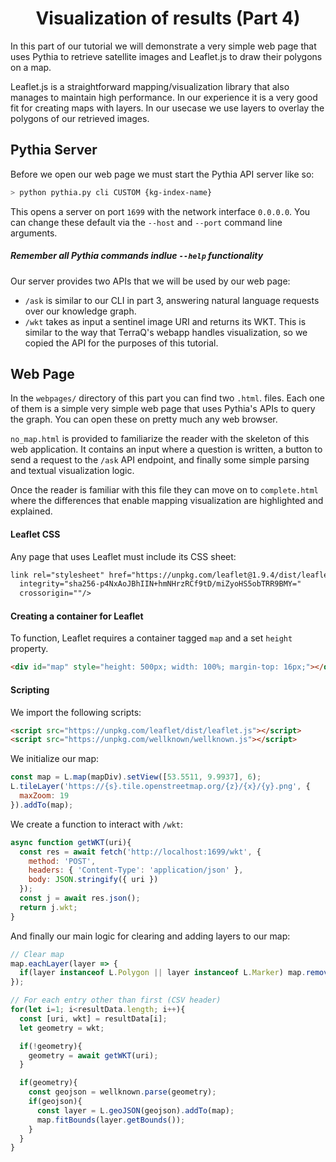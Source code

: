 <div align="center">
  <h1>Visualization of results (Part 4)</h1>
</div>

In this part of our tutorial we will demonstrate a very simple web page that uses Pythia to retrieve satellite images and Leaflet.js  to draw their polygons on a map.

Leaflet.js is a straightforward mapping/visualization library that also manages to maintain high performance. In our experience it is a very good fit for creating maps with layers. In our usecase we use layers to overlay the polygons of our retrieved images.

## Pythia Server

Before we open our web page we must start the Pythia API server like so:

```sh
> python pythia.py cli CUSTOM {kg-index-name}
```

This opens a server on port `1699` with the network interface `0.0.0.0`. You can change these default via the `--host` and `--port` command line arguments.

##### Remember all Pythia commands indlue `--help` functionality

Our server provides two APIs that we will be used by our web page:

- `/ask` is similar to our CLI in part 3, answering natural language requests over our knowledge graph.
- `/wkt` takes as input a sentinel image URI and returns its WKT. This is similar to the way that TerraQ's webapp handles visualization, so we copied the API for the purposes of this tutorial.

## Web Page

In the `webpages/` directory of this part you can find two `.html`. files. Each one of them is a simple very simple web page that uses Pythia's APIs to query the graph. You can open these on pretty much any web browser.

`no_map.html` is provided to familiarize the reader with the skeleton of this web application. It contains an input where a question is written, a button to send a request to the `/ask` API endpoint, and finally some simple parsing and textual visualization logic.

Once the reader is familiar with this file they can move on to `complete.html` where the differences that enable mapping visualization are highlighted and explained.

#### Leaflet CSS

Any page that uses Leaflet must include its CSS sheet:

```html
link rel="stylesheet" href="https://unpkg.com/leaflet@1.9.4/dist/leaflet.css"
  integrity="sha256-p4NxAoJBhIIN+hmNHrzRCf9tD/miZyoHS5obTRR9BMY="
  crossorigin=""/>
``` 

#### Creating a container for Leaflet

To function, Leaflet requires a container tagged `map` and a set `height` property.

```html
<div id="map" style="height: 500px; width: 100%; margin-top: 16px;"></div>
```

#### Scripting

We import the following scripts:

```html
<script src="https://unpkg.com/leaflet/dist/leaflet.js"></script>
<script src="https://unpkg.com/wellknown/wellknown.js"></script>
```

We initialize our map:

```js
const map = L.map(mapDiv).setView([53.5511, 9.9937], 6);
L.tileLayer('https://{s}.tile.openstreetmap.org/{z}/{x}/{y}.png', {
  maxZoom: 19
}).addTo(map);
```

We create a function to interact with `/wkt`:

```js
async function getWKT(uri){
  const res = await fetch('http://localhost:1699/wkt', {
    method: 'POST',
    headers: { 'Content-Type': 'application/json' },
    body: JSON.stringify({ uri })
  });
  const j = await res.json();
  return j.wkt;
}
```

And finally our main logic for clearing and adding layers to our map:

```js
// Clear map
map.eachLayer(layer => {
  if(layer instanceof L.Polygon || layer instanceof L.Marker) map.removeLayer(layer);
});

// For each entry other than first (CSV header)
for(let i=1; i<resultData.length; i++){
  const [uri, wkt] = resultData[i];
  let geometry = wkt;

  if(!geometry){
    geometry = await getWKT(uri);
  }

  if(geometry){
    const geojson = wellknown.parse(geometry);
    if(geojson){
      const layer = L.geoJSON(geojson).addTo(map);
      map.fitBounds(layer.getBounds());
    }
  }
}
```